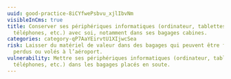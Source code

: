 ```yaml
---
uuid: good-practice-8iCYfwePsbvu_xjlIbvNm
visibleInCms: true
title: Conserver ses périphériques informatiques (ordinateur, tablettes,
  téléphones, etc.) avec soi, notamment dans ses bagages cabines.
categories: category-qP7AaYEirvtU1XIjwcSea
risk: Laisser du matériel de valeur dans des bagages qui peuvent être fouillés,
  perdus ou volés à l’aéroport.
vulnerability: Mettre ses périphériques informatiques (ordinateur, tablettes,
  téléphones, etc.) dans les bagages placés en soute.
---
```

